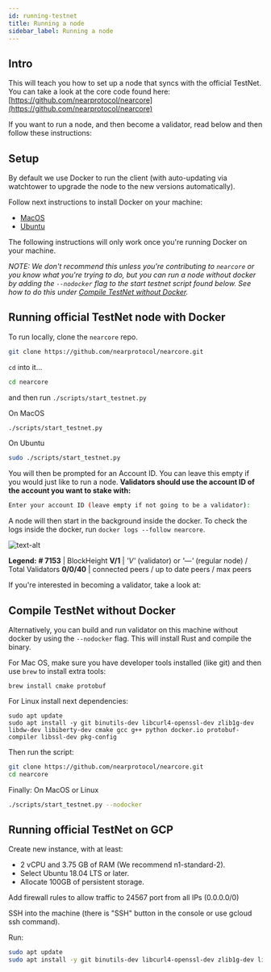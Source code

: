 ```yaml
---
id: running-testnet
title: Running a node
sidebar_label: Running a node
---
```


## Intro

This will teach you how to set up a node that syncs with the official TestNet. You can take a look at the core code found here: [https://github.com/nearprotocol/nearcore](https://github.com/nearprotocol/nearcore)

If you want to run a node, and then become a validator, read below and then follow these instructions:

## Setup

By default we use Docker to run the client \(with auto-updating via watchtower to upgrade the node to the new versions automatically\).

Follow next instructions to install Docker on your machine:

* [MacOS](https://docs.docker.com/docker-for-mac/install/)
* [Ubuntu](https://docs.docker.com/install/linux/docker-ce/ubuntu/)

The following instructions will only work once you're running Docker on your machine.

_NOTE: We don't recommend this unless you're contributing to `nearcore` or you know what you're trying to do, but you can run a node without docker by adding the `--nodocker` flag to the start testnet script found below. See how to do this under_ [_Compile TestNet without Docker_](./#compile-testnet-without-docker)_._

## Running official TestNet node with Docker

To run locally, clone the `nearcore` repo.

```bash
git clone https://github.com/nearprotocol/nearcore.git
```

`cd` into it...

```bash
cd nearcore
```

and then run `./scripts/start_testnet.py`

On MacOS

```bash
./scripts/start_testnet.py
```

On Ubuntu

```bash
sudo ./scripts/start_testnet.py
```

You will then be prompted for an Account ID. You can leave this empty if you would just like to run a node. **Validators should use the account ID of the account you want to stake with:**

```bash
Enter your account ID (leave empty if not going to be a validator):
```

A node will then start in the background inside the docker. To check the logs inside the docker, run `docker logs --follow nearcore`.

![text-alt](assets/docker-logs.png)

**Legend:**
**\# 7153** \| BlockHeight
**V/1** \| _'V'_ \(validator\) or _'—'_ \(regular node\) / Total Validators
**0/0/40** \| connected peers / up to date peers / max peers

If you're interested in becoming a validator, take a look at:


## Compile TestNet without Docker

Alternatively, you can build and run validator on this machine without docker by using the `--nodocker` flag. This will install Rust and compile the binary.

For Mac OS, make sure you have developer tools installed \(like git\) and then use `brew` to install extra tools:

```text
brew install cmake protobuf
```

For Linux install next dependencies:

```text
sudo apt update
sudo apt install -y git binutils-dev libcurl4-openssl-dev zlib1g-dev libdw-dev libiberty-dev cmake gcc g++ python docker.io protobuf-compiler libssl-dev pkg-config
```

Then run the script:

```bash
git clone https://github.com/nearprotocol/nearcore.git
cd nearcore
```

Finally:
On MacOS or Linux

```bash
./scripts/start_testnet.py --nodocker
```

## Running official TestNet on GCP

Create new instance, with at least:

* 2 vCPU and 3.75 GB of RAM (We recommend n1-standard-2).
* Select Ubuntu 18.04 LTS or later.
* Allocate 100GB of persistent storage.

Add firewall rules to allow traffic to 24567 port from all IPs \(0.0.0.0/0\)

SSH into the machine \(there is "SSH" button in the console or use gcloud ssh command\).

Run:

```bash
sudo apt update
sudo apt install -y git binutils-dev libcurl4-openssl-dev zlib1g-dev libdw-dev libiberty-dev cmake gcc g++ python docker.io protobuf-compiler
```
